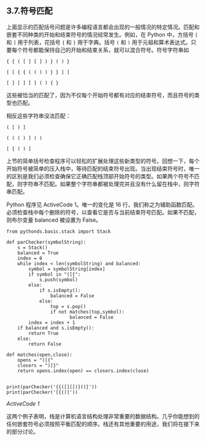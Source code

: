 ## 3.7.符号匹配
上面显示的匹配括号问题是许多编程语言都会出现的一般情况的特定情况。匹配和嵌套不同种类的开始和结束符号的情况经常发生。例如，在 Python 中，方括号 `[` 和 `]` 用于列表，花括号 `{` 和 `}` 用于字典。括号 `(` 和 `)` 用于元祖和算术表达式。只要每个符号都能保持自己的开始和结束关系，就可以混合符号。符号字符串如

````
{ { ( [ ] [ ] ) } ( ) }

[ [ { { ( ( ) ) } } ] ]

[ ] [ ] [ ] ( ) { }
````
这些被恰当的匹配了，因为不仅每个开始符号都有对应的结束符号，而且符号的类型也匹配。

相反这些字符串没法匹配：

````
( [ ) ]

( ( ( ) ] ) )

[ { ( ) ]
````

上节的简单括号检查程序可以轻松的扩展处理这些新类型的符号。回想一下，每个开始符号被简单的压入栈中，等待匹配的结束符号出现。当出现结束符号时，唯一的区别是我们必须检查确保它正确匹配栈顶部开始符号的类型。如果两个符号不匹配，则字符串不匹配。如果整个字符串都被处理完并且没有什么留在栈中，则字符串匹配。

Python 程序见 ActiveCode 1。唯一的变化是 16 行，我们称之为辅助函数匹配。必须检查栈中每个删除的符号，以查看它是否与当前结束符号匹配。如果不匹配，则布尔变量 balanced 被设置为 False。

````
from pythonds.basic.stack import Stack

def parChecker(symbolString):
    s = Stack()
    balanced = True
    index = 0
    while index < len(symbolString) and balanced:
        symbol = symbolString[index]
        if symbol in "([{":
            s.push(symbol)
        else:
            if s.isEmpty():
                balanced = False
            else:
                top = s.pop()
                if not matches(top,symbol):
                       balanced = False
        index = index + 1
    if balanced and s.isEmpty():
        return True
    else:
        return False

def matches(open,close):
    opens = "([{"
    closers = ")]}"
    return opens.index(open) == closers.index(close)


print(parChecker('{{([][])}()}'))
print(parChecker('[{()]'))

````
*ActiveCode 1*

这两个例子表明，栈是计算机语言结构处理非常重要的数据结构。几乎你能想到的任何嵌套符号必须按照平衡匹配的顺序。栈还有其他重要的用途，我们将在接下来的部分讨论。



